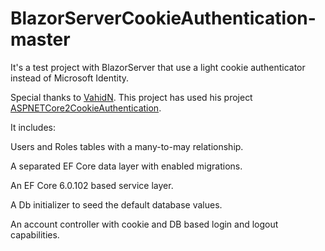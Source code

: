 # BlazorServerCookieAuthentication-master
It's a test project with BlazorServer that use a light cookie authenticator instead of Microsoft Identity.

Special thanks to <a href="https://github.com/VahidN/ASPNETCore2CookieAuthentication">VahidN</a>. This project has used his project <a href="https://github.com/VahidN/ASPNETCore2CookieAuthentication">ASPNETCore2CookieAuthentication</a>.  

It includes:

Users and Roles tables with a many-to-may relationship.

A separated EF Core data layer with enabled migrations.

An EF Core 6.0.102 based service layer.

A Db initializer to seed the default database values.

An account controller with cookie and DB based login and logout capabilities.
